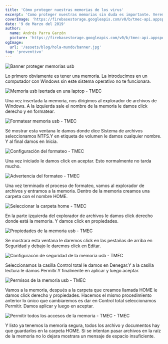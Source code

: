 ```yaml
---
title: 'Cómo proteger nuestras memorias de los virus'
excerpt: 'Como proteger nuestras memorias sin duda es importante. Veremos con unos sencillo pasos como protegerla de los virus.'
coverImage: 'https://firebasestorage.googleapis.com/v0/b/tmec-api.appspot.com/o/images%2Fproteger-memoria-banner.jpg?alt=media&token=ea3ac750-2e65-48c4-be9b-9250b97bb51c'
date: '9 de Marzo del 2019'
author:
  name: Andrés Parra Garzón
  picture: 'https://firebasestorage.googleapis.com/v0/b/tmec-api.appspot.com/o/jmGlZffY_400x400.jpg?alt=media&token=64e638e3-57c1-4d7d-83e0-7ee87a1726fa'
ogImage:
  url: '/assets/blog/hola-mundo/banner.jpg'
tag: 'preventivo'
---
```


![Banner proteger memorias usb](https://firebasestorage.googleapis.com/v0/b/tmec-api.appspot.com/o/images%2Fproteger-memoria-banner.jpg?alt=media&token=ea3ac750-2e65-48c4-be9b-9250b97bb51c)

Lo primero obviamente es tener una memoria. La introducimos en un computador con Windows sin este sistema operativo no te funcionara.

![Memoria usb isertada en una laptop - TMEC](https://firebasestorage.googleapis.com/v0/b/tmec-api.appspot.com/o/images%2Fproteger-usb-paso-1.jpg?alt=media&token=e48de9a4-07ab-48f2-9bbd-0bf8c1f6d44d)

Una vez insertada la memoria, nos dirigimos al explorador de archivos de Windows. A la izquierda sale el nombre de la memoria le damos click derecho y en formatear.

![Formatear memoria usb - TMEC](https://firebasestorage.googleapis.com/v0/b/tmec-api.appspot.com/o/images%2Fproteger-usb-paso-2.jpg?alt=media&token=2306bc03-b64a-4b03-bd02-6a5b4d4b7cc0)

Sé mostrar esta ventana le damos donde dice Sistema de archivos seleccionamos NTFS.Y en etiqueta de volumen le damos cualquier nombre. Y al final damos en Inicia.

![Configuración del formateo - TMEC](https://firebasestorage.googleapis.com/v0/b/tmec-api.appspot.com/o/images%2Fproteger-usb-paso-3.jpg?alt=media&token=d7648fcd-599f-4942-b365-f3c886794ccd)

Una vez iniciado le damos click en aceptar. Esto normalmente no tarda mucho.

![Advertencia del formateo - TMEC](https://firebasestorage.googleapis.com/v0/b/tmec-api.appspot.com/o/images%2Fproteger-usb-paso-4.jpg?alt=media&token=1ba6ce2c-1c61-4689-91fc-cf918ec46fa6)

Una vez terminado el proceso de formateo, vamos al explorador de archivos y entramos a la memoria. Dentro de la memoria creamos una carpeta con el nombre HOME.

![Seleccionar la carpeta home - TMEC](https://firebasestorage.googleapis.com/v0/b/tmec-api.appspot.com/o/images%2Fproteger-usb-paso-5.jpg?alt=media&token=01e07bdb-8b36-4b2f-b715-6817c13c9672)


En la parte izquierda del explorador de archivos le damos click derecho donde está la memoria. Y damos click en propiedades.

![Propiedades de la memoria usb - TMEC](https://firebasestorage.googleapis.com/v0/b/tmec-api.appspot.com/o/images%2Fproteger-usb-paso-6.jpg?alt=media&token=9801c2d8-e0a3-429f-939f-01f359583dc0)

Se mostrara esta ventana le daremos click en las pestañas de arriba en Seguridad y debajo le daremos click en Editar.

![Configuracón de seguridad de la memoria usb - TMEC](https://firebasestorage.googleapis.com/v0/b/tmec-api.appspot.com/o/images%2Fproteger-usb-paso-7.jpg?alt=media&token=42915d66-b6eb-4a83-8e2b-0ac8b125b6ae)

Seleccionamos la casilla Control total le damos en Denegar.Y a la casilla lectura le damos Permitir.Y finalmente en aplicar y luego aceptar.

![Permisos de la memoria usb - TMEC](https://firebasestorage.googleapis.com/v0/b/tmec-api.appspot.com/o/images%2Fproteger-usb-paso-8.jpg?alt=media&token=1cee72cb-9520-4f1b-a059-a3d472483f17)


Vamos a la memoria, después a la carpeta que creamos llamada HOME le damos click derecho y propiedades. Hacemos el mismo procedimiento anterior lo único que cambiaremos es dar en Control total seleccionamos Permitir. Damos aplicar y luego en aceptar.

![Permitir todos los accesos de la memoria - TMEC - TMEC](https://firebasestorage.googleapis.com/v0/b/tmec-api.appspot.com/o/images%2Fproteger-usb-paso-9.jpg?alt=media&token=6fb4ab97-8d9e-4e0c-bc94-2bcbcaaba09f)

Y listo ya tenemos la memoria segura, todos los archivo y documentos hay que guardarlos en la carpeta HOME. Si se intentan pasar archivos en la raíz de la memoria no lo dejara mostrara un mensaje de espacio insuficiente.



